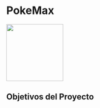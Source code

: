 
# PokeMax

<p align="left">
  <img height="150" src="./pokemon.png" />
</p>

## Objetivos del Proyecto
